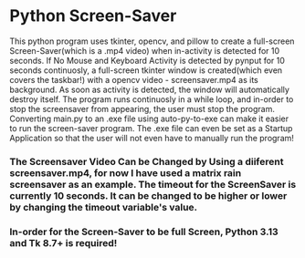 # Python Screen-Saver

This python program uses tkinter, opencv, and pillow to create a full-screen Screen-Saver(which is a .mp4 video) when in-activity is detected for 10 seconds.
If No Mouse and Keyboard Activity is detected by pynput for 10 seconds continuosly, a full-screen tkinter window is created(which even covers the taskbar!) with a opencv video - screensaver.mp4 as its background. As soon as activity is detected, the window will automatically destroy itself.
The program runs continuosly in a while loop, and in-order to stop the screensaver from appearing, the user must stop the program. Converting main.py to an .exe file using auto-py-to-exe can make it easier to run the screen-saver program. The .exe file can even be set as a Startup Application so that the user will not even have to manually run the program!

### The Screensaver Video Can be Changed by Using a diiferent screensaver.mp4, for now I have used a matrix rain screensaver as an example. The timeout for the ScreenSaver is currently 10 seconds. It can be changed to be higher or lower by changing the timeout variable's value.

### In-order for the Screen-Saver to be full Screen, Python 3.13 and Tk 8.7+ is required!
